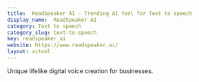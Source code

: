```yaml
---
title:  ReadSpeaker AI - Trending AI tool for Text to speech
display_name:  ReadSpeaker AI
category: Text to speech
category_slug: text-to-speech
key: readspeaker_ai
website: https://www.readspeaker.ai/
layout: aitool
---
```


Unique lifelike digital voice creation for businesses.
